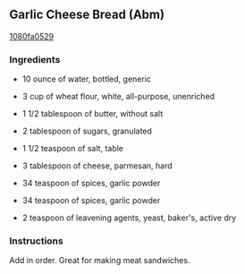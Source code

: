 ## Garlic Cheese Bread (Abm)

[1080fa0529](http://www.food.com/recipe/garlic-cheese-bread-abm-186105)

### Ingredients

 - 10 ounce of water, bottled, generic

 - 3 cup of wheat flour, white, all-purpose, unenriched

 - 1 1/2 tablespoon of butter, without salt

 - 2 tablespoon of sugars, granulated

 - 1 1/2 teaspoon of salt, table

 - 3 tablespoon of cheese, parmesan, hard

 - 34 teaspoon of spices, garlic powder

 - 34 teaspoon of spices, garlic powder

 - 2 teaspoon of leavening agents, yeast, baker's, active dry

### Instructions

Add in order. Great for making meat sandwiches.